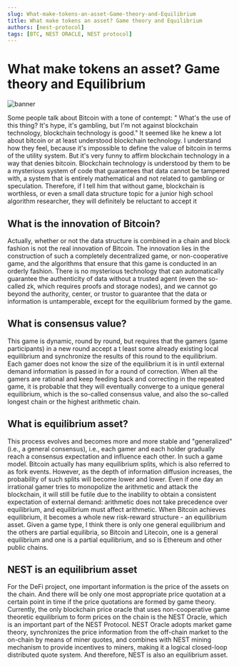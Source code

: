```yaml
---
slug: What-make-tokens-an-asset-Game-theory-and-Equilibrium
title: What make tokens an asset? Game theory and Equilibrium
authors: [nest-protocol]
tags: [BTC, NEST ORACLE, NEST protocol]
---
```


# What make tokens an asset? Game theory and Equilibrium

![banner](https://bafybeiapcoqmzkp3afcxzjol6ptevpni2rn22dqmejfe22jsimwe5bkepa.ipfs.w3s.link/Banner_2.jpg)

Some people talk about Bitcoin with a tone of contempt: " What's the use of this thing? It's hype, it's gambling, but I'm not against blockchain technology,
blockchain technology is good." It seemed like he knew a lot about bitcoin or at least understood blockchain technology. 
I understand how they feel, because it's impossible to define the value of bitcoin in terms of the utility system. 
But it's very funny to affirm blockchain technology in a way that denies bitcoin. 
Blockchain technology is understood by them to be a mysterious system of code that guarantees that data cannot be tampered with,
a system that is entirely mathematical and not related to gambling or speculation. Therefore, if I tell him that without game, 
blockchain is worthless, or even a small data structure topic for a junior high school algorithm researcher, they will definitely be reluctant to accept it

## What is the innovation of Bitcoin?

Actually, whether or not the data structure is combined in a chain and block fashion is not the real innovation of Bitcoin.
The innovation lies in the construction of such a completely decentralized game, or non-cooperative game, 
and the algorithms that ensure that this game is conducted in an orderly fashion. There is no mysterious technology
that can automatically guarantee the authenticity of data without a trusted agent (even the so-called zk, which requires proofs and storage nodes),
and we cannot go beyond the authority, center, or trustor to guarantee that the data or information is untamperable, except for the equilibrium formed by the game.

## What is consensus value?

This game is dynamic, round by round, but requires that the gamers (game participants) in a new round accept a
t least some already existing local equilibrium and synchronize the results of this round to the equilibrium. 
Each gamer does not know the size of the equilibrium it is in until external demand information is passed in for a round of correction.
When all the gamers are rational and keep feeding back and correcting in the repeated game,
it is probable that they will eventually converge to a unique general equilibrium, which is the so-called consensus value, 
and also the so-called longest chain or the highest arithmetic chain.

## What is equilibrium asset?

This process evolves and becomes more and more stable and "generalized" (i.e., a general consensus), i.e., each gamer and each holder gradually reach a consensus expectation and influence each other. In such a game model. Bitcoin actually has many equilibrium splits, which is also referred to as fork events. However, as the depth of information diffusion increases, the probability of such splits will become lower and lower. Even if one day an irrational gamer tries to monopolize the arithmetic and attack the blockchain, it will still be futile due to the inability to obtain a consistent expectation of external demand: arithmetic does not take precedence over equilibrium, and equilibrium must affect arithmetic. When Bitcoin achieves equilibrium, it becomes a whole new risk-reward structure - an equilibrium asset.
Given a game type, I think there is only one general equilibrium and the others are partial equilibria, so Bitcoin and Litecoin, one is a general equilibrium and one is a partial equilibrium, and so is Ethereum and other public chains. 

## NEST is an equilibrium asset

For the DeFi project, one important information is the price of the assets on the chain. And there will be only one most appropriate price quotation at a certain point in time if the price quotations are formed by game theory. Currently, the only blockchain price oracle that uses non-cooperative game theoretic equilibrium to form prices on the chain is the NEST Oracle, which is an important part of the NEST Protocol. NEST Oracle adopts market game theory, synchronizes the price information from the off-chain market to the on-chain by means of miner quotes, and combines with NEST mining mechanism to provide incentives to miners, making it a logical closed-loop distributed quote system. And therefore, NEST is also an equilibrium asset.

